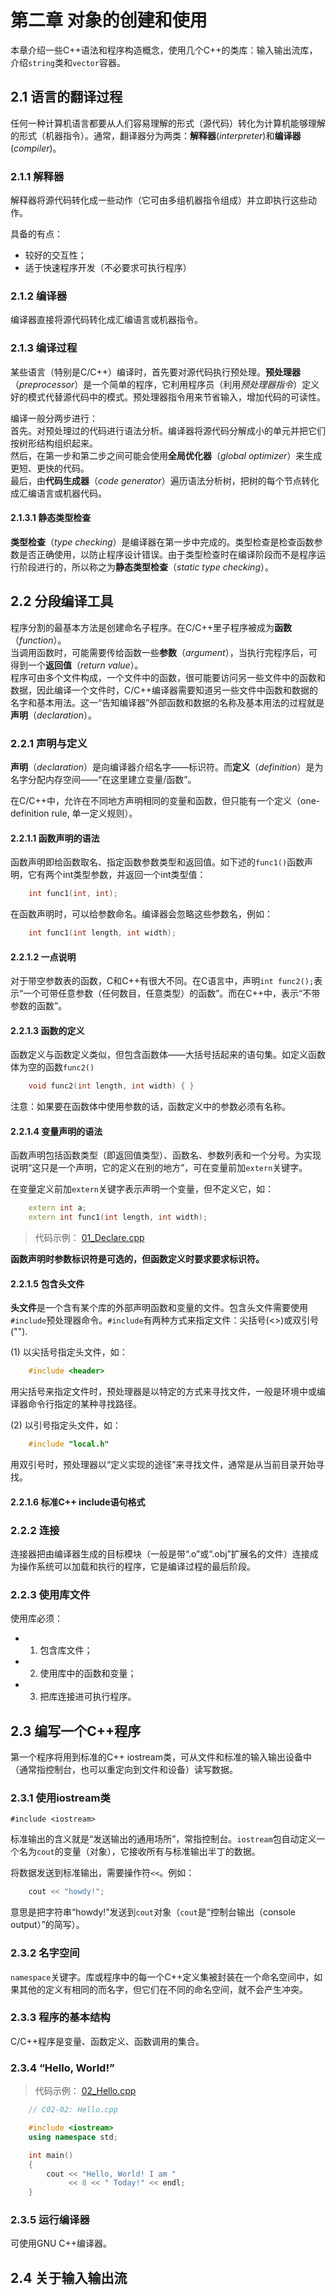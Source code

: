 # 第二章 对象的创建和使用

本章介绍一些C++语法和程序构造概念，使用几个C++的类库：输入输出流库，介绍`string`类和`vector`容器。

## 2.1 语言的翻译过程

任何一种计算机语言都要从人们容易理解的形式（源代码）转化为计算机能够理解的形式（机器指令）。通常，翻译器分为两类：**解释器**(*interpreter*)和**编译器**(*compiler*)。

### 2.1.1 解释器

解释器将源代码转化成一些动作（它可由多组机器指令组成）并立即执行这些动作。

具备的有点：

- 较好的交互性；
- 适于快速程序开发（不必要求可执行程序）

### 2.1.2 编译器

编译器直接将源代码转化成汇编语言或机器指令。

### 2.1.3 编译过程

某些语言（特别是C/C++）编译时，首先要对源代码执行预处理。**预处理器**（*preprocessor*）是一个简单的程序，它利用程序员（利用*预处理器指令*）定义好的模式代替源代码中的模式。预处理器指令用来节省输入，增加代码的可读性。

编译一般分两步进行：  
首先。对预处理过的代码进行语法分析。编译器将源代码分解成小的单元并把它们按树形结构组织起来。  
然后，在第一步和第二步之间可能会使用**全局优化器**（*global optimizer*）来生成更短、更快的代码。  
最后，由**代码生成器**（*code generator*）遍历语法分析树，把树的每个节点转化成汇编语言或机器代码。

#### 2.1.3.1 静态类型检查

**类型检查**（*type checking*）是编译器在第一步中完成的。类型检查是检查函数参数是否正确使用，以防止程序设计错误。由于类型检查时在编译阶段而不是程序运行阶段进行的，所以称之为**静态类型检查**（*static type checking*）。

## 2.2 分段编译工具

程序分割的最基本方法是创建命名子程序。在C/C++里子程序被成为**函数**（*function*）。  
当调用函数时，可能需要传给函数一些**参数**（*argument*），当执行完程序后，可得到一个**返回值**（*return value*）。  
程序可由多个文件构成，一个文件中的函数，很可能要访问另一些文件中的函数和数据，因此编译一个文件时，C/C++编译器需要知道另一些文件中函数和数据的名字和基本用法。这一“告知编译器”外部函数和数据的名称及基本用法的过程就是**声明**（*declaration*）。

### 2.2.1 声明与定义

**声明**（*declaration*）是向编译器介绍名字——标识符。而**定义**（*definition*）是为名字分配内存空间——“在这里建立变量/函数”。  

在C/C++中，允许在不同地方声明相同的变量和函数，但只能有一个定义（one-definition rule, 单一定义规则）。

#### 2.2.1.1 函数声明的语法

函数声明即给函数取名、指定函数参数类型和返回值。如下述的`func1()`函数声明，它有两个int类型参数，并返回一个int类型值：

```C++
    int func1(int, int);
```

在函数声明时，可以给参数命名。编译器会忽略这些参数名，例如：

```C++
    int func1(int length, int width);
```

#### 2.2.1.2 一点说明

对于带空参数表的函数，C和C++有很大不同。在C语言中，声明`int func2();`表示“一个可带任意参数（任何数目，任意类型）的函数”。而在C++中，表示“不带参数的函数”。

#### 2.2.1.3 函数的定义

函数定义与函数定义类似，但包含函数体——大括号括起来的语句集。如定义函数体为空的函数`func2()`

```C++
    void func2(int length, int width) { }
```

注意：如果要在函数体中使用参数的话，函数定义中的参数必须有名称。

#### 2.2.1.4 变量声明的语法

函数声明包括函数类型（即返回值类型）、函数名、参数列表和一个分号。为实现说明“这只是一个声明，它的定义在别的地方”，可在变量前加`extern`关键字。

在变量定义前加`extern`关键字表示声明一个变量，但不定义它，如：

```C++
    extern int a;
    extern int func1(int length, int width);
```

> 代码示例：
[01_Declare.cpp](https://github.com/Vuean/ThinkingInCPlusPlus/blob/master/2.%20Making%20%26%20Using%20Objects/01-Declare.cpp)

**函数声明时参数标识符是可选的，但函数定义时要求要求标识符。**

#### 2.2.1.5 包含头文件

**头文件**是一个含有某个库的外部声明函数和变量的文件。包含头文件需要使用`#include`预处理器命令。`#include`有两种方式来指定文件：尖括号(<>)或双引号("").

(1) 以尖括号指定头文件，如：

```C++
    #include <header>
```

用尖括号来指定文件时，预处理器是以特定的方式来寻找文件，一般是环境中或编译器命令行指定的某种寻找路径。

(2) 以引号指定头文件，如：

```C++
    #include "local.h"
```

用双引号时，预处理器以“定义实现的途径”来寻找文件，通常是从当前目录开始寻找。

#### 2.2.1.6 标准C++ include语句格式

### 2.2.2 连接

连接器把由编译器生成的目标模块（一般是带“.o”或“.obj”扩展名的文件）连接成为操作系统可以加载和执行的程序，它是编译过程的最后阶段。

### 2.2.3 使用库文件

使用库必须：

- 1) 包含库文件；
- 2) 使用库中的函数和变量；
- 3) 把库连接进可执行程序。

## 2.3 编写一个C++程序

第一个程序将用到标准的C++ iostream类，可从文件和标准的输入输出设备中（通常指控制台，也可以重定向到文件和设备）读写数据。

### 2.3.1 使用iostream类

`#include <iostream>`

标准输出的含义就是“发送输出的通用场所”，常指控制台。`iostream`包自动定义一个名为`cout`的变量（对象），它接收所有与标准输出半丁的数据。

将数据发送到标准输出，需要操作符`<<`。例如：

```C++
    cout << "howdy!";
```

意思是把字符串“howdy!”发送到`cout`对象（`cout`是“控制台输出（console output）”的简写）。

### 2.3.2 名字空间

`namespace`关键字。库或程序中的每一个C++定义集被封装在一个命名空间中，如果其他的定义有相同的而名字，但它们在不同的命名空间，就不会产生冲突。

### 2.3.3 程序的基本结构

C/C++程序是变量、函数定义、函数调用的集合。

### 2.3.4 “Hello, World!”

> 代码示例：
[02_Hello.cpp]()

```C++
    // C02-02: Hello.cpp

    #include <iostream>
    using namespace std;

    int main()
    {
        cout << "Hello, World! I am "
             << 8 << " Today!" << endl;
    }
```

### 2.3.5 运行编译器

可使用GNU C++编译器。

## 2.4 关于输入输出流

